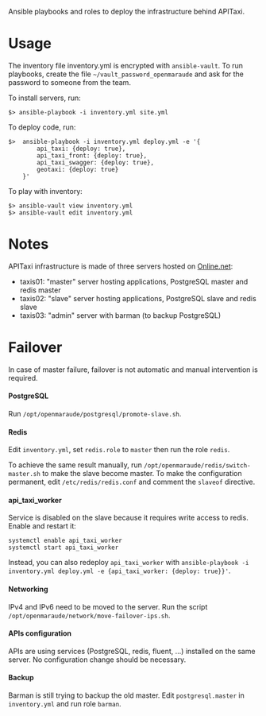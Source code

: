 Ansible playbooks and roles to deploy the infrastructure behind APITaxi.

# Usage

The inventory file inventory.yml is encrypted with `ansible-vault`. To run playbooks, create the file `~/vault_password_openmaraude` and ask for the password to someone from the team.

To install servers, run:

```
$> ansible-playbook -i inventory.yml site.yml
```

To deploy code, run:

```
$>  ansible-playbook -i inventory.yml deploy.yml -e '{
        api_taxi: {deploy: true},
        api_taxi_front: {deploy: true},
        api_taxi_swagger: {deploy: true},
        geotaxi: {deploy: true}
    }'
```

To play with inventory:

```
$> ansible-vault view inventory.yml
$> ansible-vault edit inventory.yml
```

# Notes

APITaxi infrastructure is made of three servers hosted on [Online.net](https://www.online.net):

- taxis01: "master" server hosting applications, PostgreSQL master and redis master
- taxis02: "slave" server hosting applications, PostgreSQL slave and redis slave
- taxis03: "admin" server with barman (to backup PostgreSQL)


# Failover

In case of master failure, failover is not automatic and manual intervention is required.

#### PostgreSQL

Run `/opt/openmaraude/postgresql/promote-slave.sh`.

#### Redis

Edit `inventory.yml`, set `redis.role` to `master` then run the role `redis`.

To achieve the same result manually, run `/opt/openmaraude/redis/switch-master.sh` to make the slave become master. To make the configuration permanent, edit `/etc/redis/redis.conf` and comment the `slaveof` directive.


#### api\_taxi\_worker

Service is disabled on the slave because it requires write access to redis. Enable and restart it:

```
systemctl enable api_taxi_worker
systemctl start api_taxi_worker
```

Instead, you can also redeploy `api_taxi_worker` with `ansible-playbook -i inventory.yml deploy.yml -e {api_taxi_worker: {deploy: true}}'`.

#### Networking

IPv4 and IPv6 need to be moved to the server. Run the script `/opt/openmaraude/network/move-failover-ips.sh`.

#### APIs configuration

APIs are using services (PostgreSQL, redis, fluent, ...) installed on the same server. No configuration change should be necessary.

#### Backup

Barman is still trying to backup the old master. Edit `postgresql.master` in `inventory.yml` and run role `barman`.
